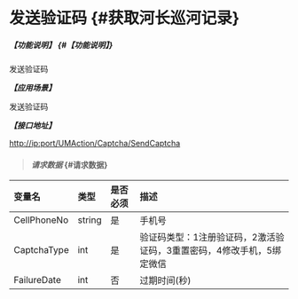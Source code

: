 # 发送验证码 {#获取河长巡河记录}

##### _【功能说明】_ {#【功能说明】}

发送验证码

_**【应用场景】**_

发送验证码

_**【接口地址】**_

[http://ip:port/UMAction/](http://ip:port/HMQuery/PatrolRiver/GetPatrolRivers)[Captcha](http://ip:port/HMQuery/PatrolRiver/GetPatrolRivers)[/SendCaptcha](http://ip:port/HMQuery/PatrolRiver/GetPatrolRivers)

> #### _请求数据_ {#请求数据}

| 变量名 | 类型 | 是否必须 | 描述 |
| :--- | :--- | :--- | :--- |
| CellPhoneNo | string | 是 | 手机号 |
| CaptchaType | int | 是 | 验证码类型：1注册验证码，2激活验证码，3重置密码，4修改手机，5绑定微信 |
| FailureDate | int | 否 | 过期时间\(秒\) |



